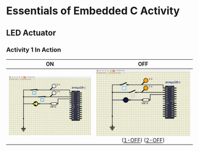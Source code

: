 # Essentials of Embedded C Activity

## LED Actuator

### Activity 1 In Action

|ON|OFF|
|:--:|:--:|
|![ON](simulation/ON.png)|![OFF](simulation/OFF.png)([1-OFF](simulation/1OFF.png)) ([2-OFF](simulation/2OFF.png)) |


